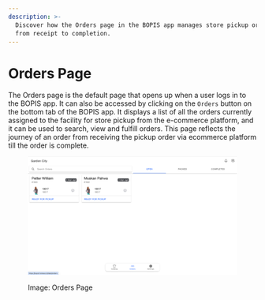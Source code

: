```yaml
---
description: >-
  Discover how the Orders page in the BOPIS app manages store pickup orders,
  from receipt to completion.
---
```


# Orders Page

The Orders page is the default page that opens up when a user logs in to the BOPIS app. It can also be accessed by clicking on the `Orders` button on the bottom tab of the BOPIS app. It displays a list of all the orders currently assigned to the facility for store pickup from the e-commerce platform, and it can be used to search, view and fulfill orders. This page reflects the journey of an order from receiving the pickup order via ecommerce platform till the order is complete.

<figure><img src="../../../.gitbook/assets/Screenshot 2024-01-01 at 11.49.24 PM.png" alt=""><figcaption><p>Image: Orders Page</p></figcaption></figure>
